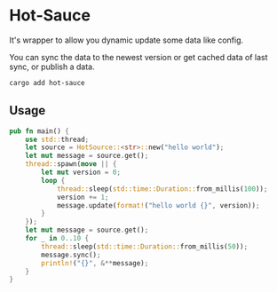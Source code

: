 # Hot-Sauce
It's wrapper to allow you dynamic update some data like config. 

You can sync the data to the newest version or get cached data of last sync, or publish a data.


```bash
cargo add hot-sauce
```

## Usage
```rust
pub fn main() {
    use std::thread;
    let source = HotSource::<str>::new("hello world");
    let mut message = source.get();
    thread::spawn(move || {
        let mut version = 0;
        loop {
            thread::sleep(std::time::Duration::from_millis(100));
            version += 1;
            message.update(format!("hello world {}", version));
        }
    });
    let mut message = source.get();
    for _ in 0..10 {
        thread::sleep(std::time::Duration::from_millis(50));
        message.sync();
        println!("{}", &**message);
    }
}
```